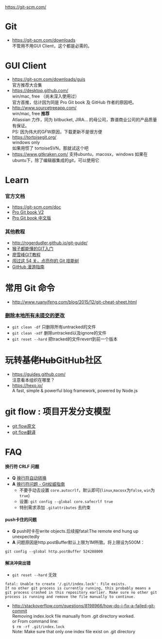 https://git-scm.com/

# Git 
- https://git-scm.com/downloads  
  不管用不用GUI Client，这个都是必需的。

# GUI Client
- https://git-scm.com/downloads/guis  
  官方推荐大合集
- https://desktop.github.com/   
  win/mac, free （尚未深入使用过）  
  官方首推，估计因为同是 Pro Git book 及 GitHub 作者的原因吧。
- http://www.sourcetreeapp.com/   
  win/mac, free  **推荐**   
  Atlassian 力作，同为 bitbucket, JIRA... 的母公司，靠谱商业公司的产品质量有保证。  
  PS: 因为伟大的G*F*W原因，下载更新不是很方便  
- https://tortoisegit.org/  
  windows only  
  如果用惯了 tortoiseSVN，那就试这个吧  
- https://www.gitkraken.com/
  支持ubuntu，macosx，windows
  如果在ubuntu下，除了编辑器集成的git，可以使用它

# Learn
### 官方文档 
- https://git-scm.com/doc
- [Pro Git book V2](https://git-scm.com/book/en/v2)
- [Pro Git book 中文版](https://git-scm.com/book/zh)

### 其他教程
- http://rogerdudler.github.io/git-guide/
- [猴子都能懂的GIT入门](http://backlogtool.com/git-guide/cn/)
- [廖雪峰GIT教程](http://www.liaoxuefeng.com/wiki/0013739516305929606dd18361248578c67b8067c8c017b000)
- [闯过这 54 关，点亮你的 Git 技能树](https://codingstyle.cn/topics/51)
- [GitHub 漫游指南](https://github.com/phodal/github-roam)

# 常用 Git 命令
- http://www.ruanyifeng.com/blog/2015/12/git-cheat-sheet.html
### [删除本地所有未提交的更改](https://www.v2ex.com/t/66718)
- `git clean -df` 只删除所有untracked的文件
- `git clean -xdf` 删除untracked以及ignore的文件
- `git reset --hard` 把tracked的文件revert到前一个版本


# 玩转~~基佬Hub~~GitHub社区
- https://guides.github.com/  
  注意看本组织在哪里？  
- https://hexo.io/    
  A fast, simple & powerful blog framework, powered by Node.js

# git flow : 项目开发分支模型
- [git flow原文](http://nvie.com/posts/a-successful-git-branching-model/)
- [git flow翻译](http://www.ituring.com.cn/article/56870)


# FAQ
#### 换行符 CRLF 问题
- **Q** [换行符自动转换](https://github.com/cssmagic/blog/issues/22)
- **A** [换行符问题 - Git权威指南](http://www.worldhello.net/gotgit/08-git-misc/040-eol.html)  
  - 不要手动去设置 `core.autocrlf`，默认即可(`linux`,`macosx`为`false`, `win`为`true`)  
  - 设置: `git config --global core.safecrlf true`
  - 特别需求添加 `.gitattributes` 去约束

#### push卡住的问题
- **Q** push时卡在write objects.后续报fatal:The remote end hung up unexpectedly
- **A** 问题原因是http.postBuffer默认上限为1M所致。将上限设为500M： 
```
git config --global http.postBuffer 524288000
```

#### 解决冲突出错
- `git reset --hard` 无效  
```
fatal: Unable to create '/.git/index.lock': File exists.
If no other git process is currently running, this probably means a
git process crashed in this repository earlier. Make sure no other git
process is running and remove the file manually to continue.
```
- http://stackoverflow.com/questions/8198966/how-do-i-fix-a-failed-git-commit  
Removing index.lock file manually from .git directory worked.  
or From command line:  
`$ rm -rf .git/index.lock`  
Note: Make sure that only one index file exist on .git directory
